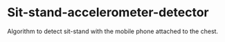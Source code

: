 # Sit-stand-accelerometer-detector
 Algorithm to detect sit-stand with the mobile phone attached to the chest.
